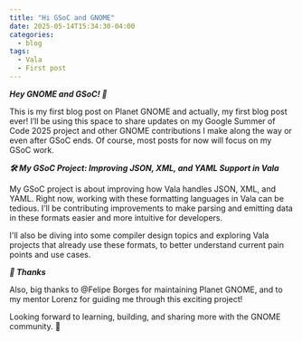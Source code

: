 ```yaml
---
title: "Hi GSoC and GNOME"
date: 2025-05-14T15:34:30-04:00
categories:
  - blog
tags:
  - Vala
  - First post
---
```


***Hey GNOME and GSoC! 👋***

This is my first blog post on Planet GNOME and actually, my first blog post ever! I’ll be using this space to share updates on my Google Summer of Code 2025 project and other GNOME contributions I make along the way or even after GSoC ends. Of course, most posts for now will focus on my GSoC work.

***🛠️ My GSoC Project: Improving JSON, XML, and YAML Support in Vala***

My GSoC project is about improving how Vala handles JSON, XML, and YAML. Right now, working with these formatting languages in Vala can be tedious. I’ll be contributing improvements to make parsing and emitting data in these formats easier and more intuitive for developers.

I'll also be diving into some compiler design topics and exploring Vala projects that already use these formats, to better understand current pain points and use cases.

***🙏 Thanks***

Also, big thanks to @Felipe Borges for maintaining Planet GNOME, and to my mentor Lorenz for guiding me through this exciting project!

Looking forward to learning, building, and sharing more with the GNOME community. 💙
